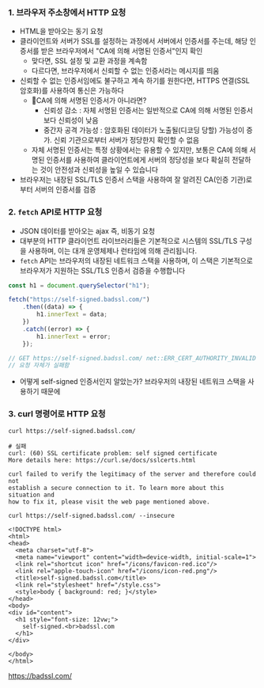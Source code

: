 ### 1. 브라우저 주소창에서 HTTP 요청
- HTML을 받아오는 동기 요청
- 클라이언트와 서버가 SSL를 설정하는 과정에서 서버에서 인증서를 주는데, 해당 인증서를 받은 브라우저에서 "CA에 의해 서명된 인증서"인지 확인
	- 맞다면, SSL 설정 및 교환 과정을 계속함
	- 다르다면, 브라우저에서 신뢰할 수 없는 인증서라는 메시지를 띄움
- 신뢰할 수 없는 인증서임에도 불구하고 계속 하기를 원한다면, HTTPS 연결(SSL 암호화)를 사용하여 통신은 가능하다
	- CA에 의해 서명된 인증서가 아니라면?
		- 신뢰성 감소 : 자체 서명된 인증서는 일반적으로 CA에 의해 서명된 인증서보다 신뢰성이 낮음
		- 중간자 공격 가능성 : 암호화된 데이터가 노출될(디코딩 당할) 가능성이 증가. 신뢰 기관으로부터 서버가 정당한지 확인할 수 없음
	- 자체 서명된 인증서는 특정 상황에서는 유용할 수 있지만, 보통은 CA에 의해 서명된 인증서를 사용하여 클라이언트에게 서버의 정당성을 보다 확실히 전달하는 것이 안전성과 신뢰성을 높일 수 있습니다
- 브라우저는 내장된 SSL/TLS 인증서 스택을 사용하여 잘 알려진 CA(인증 기관)로부터 서버의 인증서를 검증

### 2. `fetch` API로 HTTP 요청
- JSON 데이터를 받아오는 ajax 즉, 비동기 요청
- 대부분의 HTTP 클라이언트 라이브러리들은 기본적으로 시스템의 SSL/TLS 구성을 사용하며, 이는 대개 운영체제나 런타임에 의해 관리됩니다.
- `fetch` API는 브라우저의 내장된 네트워크 스택을 사용하며, 이 스택은 기본적으로 브라우저가 지원하는 SSL/TLS 인증서 검증을 수행합니다
```js
const h1 = document.querySelector("h1");

fetch("https://self-signed.badssl.com/")
	.then((data) => {
		h1.innerText = data;
	})
	.catch((error) => {
		h1.innerText = error;
	});

// GET https://self-signed.badssl.com/ net::ERR_CERT_AUTHORITY_INVALID
// 요청 자체가 실패함
```

- 어떻게 self-signed 인증서인지 알았는가? 브라우저의 내장된 네트워크 스택을 사용하기 때문에

### 3. curl 명령어로 HTTP 요청

``` shell
curl https://self-signed.badssl.com/

# 실패
curl: (60) SSL certificate problem: self signed certificate
More details here: https://curl.se/docs/sslcerts.html

curl failed to verify the legitimacy of the server and therefore could not
establish a secure connection to it. To learn more about this situation and
how to fix it, please visit the web page mentioned above.

curl https://self-signed.badssl.com/ --insecure

<!DOCTYPE html>
<html>
<head>
  <meta charset="utf-8">
  <meta name="viewport" content="width=device-width, initial-scale=1">
  <link rel="shortcut icon" href="/icons/favicon-red.ico"/>
  <link rel="apple-touch-icon" href="/icons/icon-red.png"/>
  <title>self-signed.badssl.com</title>
  <link rel="stylesheet" href="/style.css">
  <style>body { background: red; }</style>
</head>
<body>
<div id="content">
  <h1 style="font-size: 12vw;">
    self-signed.<br>badssl.com
  </h1>
</div>

</body>
</html>
```

https://badssl.com/